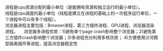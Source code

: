 进程是cpu资源分配的最小单位（是能拥有资源和独立运行的最小单位）。    
线程是cpu调度的最小单位（线程是建立在进程的基础上的一次程序运行单位，一个进程中可以有多个线程）。    
浏览器进程主要包括：Browser进程、第三方插件进程、GPU进程、浏览器渲染进程。    
浏览器多进程优势：1)避免单个page crash影响整个浏览器；2)避免第三方插件crash影响整个浏览器；3)多进程充分利用多核优势；
4)方便使用沙河模型隔离插件等进程，提高浏览器稳定性    

